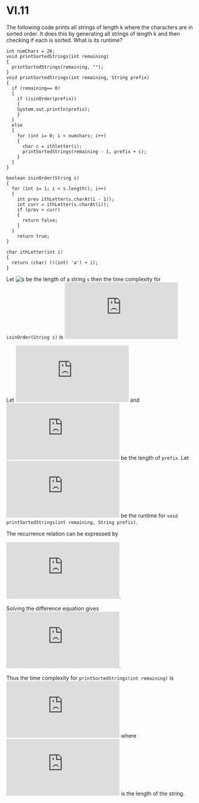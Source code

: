 # VI.11
The following code prints all strings of length k where the characters are in sorted order. It
does this by generating all strings of length k and then checking if each is sorted. What is its
runtime?


```
int numChars = 26;
void printSortedStrings(int remaining)
{
  printSortedStrings(remaining, "");
}
void printSortedStrings(int remaining, String prefix)
{
  if (remaining== 0)
  {
    if (isinOrder(prefix))
    {
    System.out.println(prefix);
    }
  }
  else
  {
    for (int i= 0; i < numchars; i++)
    {
      char c = ithletter(i);
      printSortedStrings(remaining - 1, prefix + c);
    }
  }
}

boolean isinOrder(String s)
{
  for (int i= 1; i < s.length(); i++)
  {
    int prev ithLetter(s.charAt(i - 1));
    int curr = ithLetter(s.charAt(i));
    if (prev > curr)
    {
      return false;
    }
  }
    return true;
}

char ithLetter(int i)
{
  return (char) (((int) 'a') + i);
}
```

Let ![s]() be the length of a string `s` then the time complexity for `isinOrder(String s)` is ![T_\textbox{isinOrder}(s) = O(s)](https://latex.codecogs.com/gif.latex?T_%5Ctextbox%7BisinOrder%7D%28s%29%20%3D%20O%28s%29)

Let ![r = \textbox{remaining}](https://latex.codecogs.com/gif.latex?r%20%3D%20%5Ctextbox%7Bremaining%7D) and ![p](https://latex.codecogs.com/gif.latex?p) be the length of `prefix`. Let ![T(r,p)](https://latex.codecogs.com/gif.latex?T%28r%2Cp%29) be the runtime for `void printSortedStrings(int remaining, String prefix)`.

The recurrence relation can be expressed by

![T(r,p) = T_\textbox{isinOrder}(p)\cdot\mathbf 1\{r = 0\} + 26\cdot T(r-1,p+1)\cdot\mathbf 1\{r!= 0\} = O(p)\cdot\mathbf 1\{r = 0\}+ 26\cdot T(r-1,p+1)\cdot\mathbf 1\{r!= 0\}](https://latex.codecogs.com/gif.latex?T%28r%2Cp%29%20%3D%20T_%5Ctextbox%7BisinOrder%7D%28p%29%5Ccdot%5Cmathbf%201%5C%7Br%20%3D%200%5C%7D%20&plus;%2026%5Ccdot%20T%28r-1%2Cp&plus;1%29%5Ccdot%5Cmathbf%201%5C%7Br%21%3D%200%5C%7D%20%3D%20O%28p%29%5Ccdot%5Cmathbf%201%5C%7Br%20%3D%200%5C%7D&plus;%2026%5Ccdot%20T%28r-1%2Cp&plus;1%29%5Ccdot%5Cmathbf%201%5C%7Br%21%3D%200%5C%7D).

Solving the difference equation gives
![T(r,p) = 26\cdot T(r-1,p+1) = 26^2\cdot T(r-2,p+2) = \ldots = 26^r\cdot O(p) = O(26^rp)](https://latex.codecogs.com/gif.latex?T%28r%2Cp%29%20%3D%2026%5Ccdot%20T%28r-1%2Cp&plus;1%29%20%3D%2026%5E2%5Ccdot%20T%28r-2%2Cp&plus;2%29%20%3D%20%5Cldots%20%3D%2026%5Er%5Ccdot%20O%28p%29%20%3D%20O%2826%5Erp%29).

Thus the time complexity for `printSortedStrings(int remaining)` is ![O(26^ss)](https://latex.codecogs.com/gif.latex?O%2826%5Ess%29) where ![s](https://latex.codecogs.com/gif.latex?s) is the length of the string.
